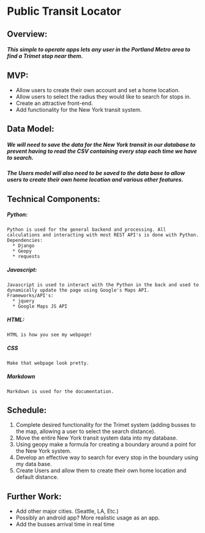 # Public Transit Locator

## Overview:

##### This simple to operate apps lets any user in the Portland Metro area to find a Trimet stop near them.

## MVP:

* Allow users to create their own account and set a home location.
* Allow users to select the radius they would like to search for stops in.
* Create an attractive front-end.
* Add functionality for the New York transit system.

## Data Model:

##### We will need to save the data for the New York transit in our database to prevent having to read the CSV containing every stop each time we have to search.

##### The Users model will also need to be saved to the data base to allow users to create their own home location and various other features.

## Technical Components:

##### Python:
    Python is used for the general backend and processing. All calculations and interacting with most REST API's is done with Python.
    Dependencies:
      * Django
      * Geopy
      * requests

##### Javascript:
    Javascript is used to interact with the Python in the back and used to dynamically update the page using Google's Maps API.
    Frameworks/API's:
      * jquery
      * Google Maps JS API

##### HTML:
    HTML is how you see my webpage!

##### CSS
    Make that webpage look pretty.

##### Markdown
    Markdown is used for the documentation.

## Schedule:

1. Complete desired functionality for the Trimet system (adding busses to the map, allowing a user to select the search distance).
2. Move the entire New York transit system data into my database.
3. Using geopy make a formula for creating a boundary around a point for the New York system.
4. Develop an effective way to search for every stop in the boundary using my data base.
5. Create Users and allow them to create their own home location and default distance.

## Further Work:

* Add other major cities. (Seattle, LA, Etc.)
* Possibly an android app? More realistic usage as an app.
* Add the busses arrival time in real time
